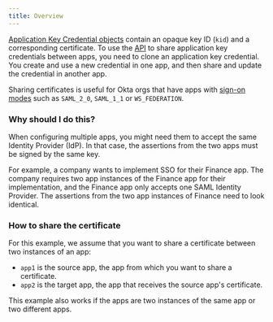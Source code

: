 ```yaml
---
title: Overview
---
```


[Application Key Credential objects](/docs/reference/api/apps/#application-key-credential-object) contain an opaque key ID (`kid`) and a corresponding certificate. To use the [API](/docs/reference/api/apps/#clone-application-key-credential) to share application key credentials between apps, you need to clone an application key credential. You create and use a new credential in one app, and then share and update the credential in another app.

Sharing certificates is useful for Okta orgs that have apps with [sign-on modes](/docs/reference/api/apps/#sign-on-modes) such as `SAML_2_0`, `SAML_1_1` or `WS_FEDERATION`.

### Why should I do this?

When configuring multiple apps, you might need them to accept the same Identity Provider (IdP). In that case, the assertions from the two apps must be signed by the same key.

For example, a company wants to implement SSO for their Finance app. The company requires two app instances of the Finance app for their implementation, and the Finance app only accepts one SAML Identity Provider. The assertions from the two app instances of Finance need to look identical.

### How to share the certificate

For this example, we assume that you want to share a certificate between two instances of an app:

* `app1` is the source app, the app from which you want to share a certificate.
* `app2` is the target app, the app that receives the source app's certificate.

This example also works if the apps are two instances of the same app or two different apps.

<NextSectionLink/>
